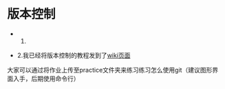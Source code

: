 版本控制
===

- 1.

- 2.我已经将版本控制的教程发到了[wiki页面](https://github.com/humingk/douban_movie/wiki)

大家可以通过将作业上传至practice文件夹来练习练习怎么使用git（建议图形界面入手，后期使用命令行）
